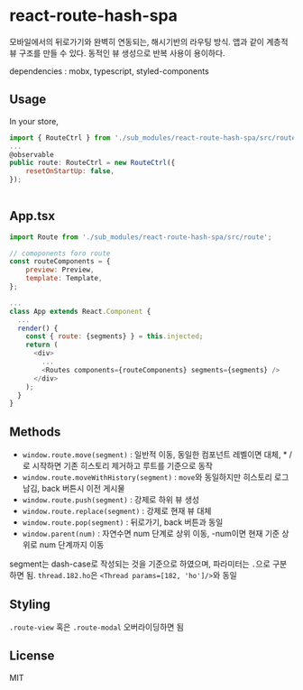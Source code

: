 
# react-route-hash-spa

모바일에서의 뒤로가기와 완벽히 연동되는, 해시기반의 라우팅 방식. 앱과 같이 계층적 뷰 구조를 만들 수 있다. 동적인 뷰 생성으로 반복 사용이 용이하다.

dependencies : mobx, typescript, styled-components

## Usage

In your store,
```js
import { RouteCtrl } from './sub_modules/react-route-hash-spa/src/route';
...
@observable
public route: RouteCtrl = new RouteCtrl({
	resetOnStartUp: false,
});
  
```

## App.tsx
```js
import Route from './sub_modules/react-route-hash-spa/src/route';

// comoponents foro route
const routeComponents = {
	preview: Preview,
	template: Template,
};

...
class App extends React.Component {
  ...
  render() {
    const { route: {segments} } = this.injected;
    return (
      <div>
        ...
        <Routes components={routeComponents} segments={segments} />
      </div>
    );
  }
}
```

## Methods

- `window.route.move(segment)` : 일반적 이동, 동일한 컴포넌트 레벨이면 대체, * /로 시작하면 기존 히스토리 제거하고 루트를 기준으로 동작
- `window.route.moveWithHistory(segment)` : `move`와 동일하지만 히스토리 로그 남김, back 버튼시 이전 게시물
- `window.route.push(segment)` : 강제로 하위 뷰 생성
- `window.route.replace(segment)` : 강제로 현재 뷰 대체
- `window.route.pop(segment)` : 뒤로가기, back 버튼과 동일
- `window.parent(num)` : 자연수면 num 단계로 상위 이동, -num이면 현재 기준 상위로 num 단계까지 이동

segment는 dash-case로 작성되는 것을 기준으로 하였으며, 파라미터는 `.`으로 구분하면 됨. `thread.182.ho`은 `<Thread params=[182, 'ho']/>`와 동일

## Styling

`.route-view` 혹은 `.route-modal` 오버라이딩하면 됨

## License

MIT

